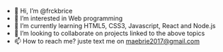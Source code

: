 - 👋 Hi, I’m @frckbrice
- 👀 I’m interested in Web programming
- 🌱 I’m currently learning HTML5, CSS3, Javascript, React and Node.js
- 💞️ I’m looking to collaborate on projects linked to the above topics
- 📫 How to reach me? juste text me on maebrie2017@gmail.com

<!---
frckbrice/frckbrice is a ✨ special ✨ repository because its `README.md` (this file) appears on your GitHub profile.
You can click the Preview link to take a look at your changes.
--->
